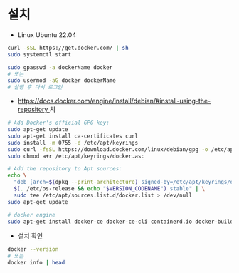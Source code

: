 # 설치

* Linux Ubuntu 22.04

```bash
curl -sSL https://get.docker.com/ | sh
sudo systemctl start

sudo gpasswd -a dockerName docker
# 또는 
sudo usermod -aG docker dockerName
# 실행 후 다시 로그인
```

* [https://docs.docker.com/engine/install/debian/#install-using-the-repository ](https://docs.docker.com/engine/install/debian/#install-using-the-repository)치

```bash
# Add Docker's official GPG key:
sudo apt-get update
sudo apt-get install ca-certificates curl
sudo install -m 0755 -d /etc/apt/keyrings
sudo curl -fsSL https://download.docker.com/linux/debian/gpg -o /etc/apt/keyrings/docker.asc
sudo chmod a+r /etc/apt/keyrings/docker.asc

# Add the repository to Apt sources:
echo \
  "deb [arch=$(dpkg --print-architecture) signed-by=/etc/apt/keyrings/docker.asc] https://download.docker.com/linux/debian \
  $(. /etc/os-release && echo "$VERSION_CODENAME") stable" | \
  sudo tee /etc/apt/sources.list.d/docker.list > /dev/null
sudo apt-get update

# docker engine
sudo apt-get install docker-ce docker-ce-cli containerd.io docker-buildx-plugin docker-compose-plugin
```

* 설치 확인

```bash
docker --version
# 또는
docker info | head
```









